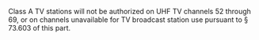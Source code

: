 Class A TV stations will not be authorized on UHF TV channels 52 through 69, or on channels unavailable for TV broadcast station use pursuant to § 73.603 of this part.

